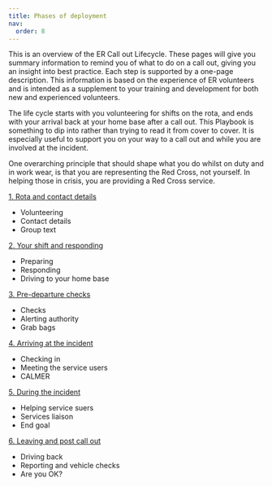```yaml
---
title: Phases of deployment
nav:
  order: 8
---
```


This is an overview of the ER Call out Lifecycle. These pages will give you summary information to remind you of what to do on a call out, giving you an insight into best practice. Each step is supported by a one-page description. This information is based on the experience of ER volunteers and is intended as a supplement to your training and development for both new and experienced volunteers.

The life cycle starts with you volunteering for shifts on the rota, and ends with your arrival back at your home base after a call out. This Playbook is something to dip into rather than trying to read it from cover to cover. It is especially useful to support you on your way to a call out and while you are involved at the incident.

One overarching principle that should shape what you do whilst on duty and in work wear, is that you are representing the Red Cross, not yourself. In helping those in crisis, you are providing a Red Cross service.

[1. Rota and contact details](./rota)

* Volunteering
* Contact details
* Group text

[2. Your shift and responding](./shift)

* Preparing
* Responding
* Driving to your home base

[3. Pre-departure checks](./pre-departure)

* Checks
* Alerting authority
* Grab bags

[4. Arriving at the incident](./arriving)

* Checking in
* Meeting the service users
* CALMER

[5. During the incident](./during)

* Helping service suers
* Services liaison
* End goal

[6. Leaving and post call out](./leaving)

* Driving back
* Reporting and vehicle checks
* Are you OK?

